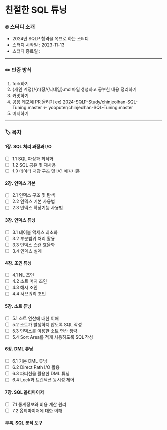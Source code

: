 # 친절한 SQL 튜닝

### 🔥 스터디 소개
- 2024년 SQLP 합격을 목표로 하는 스터디
- 스터디 시작일 : 2023-11-13
- 스터디 종료일 :
---
### ✏️ 인증 방식
1. fork하기
2. {개인 계정}/{n}장/{닉네임}.md 파일 생성하고 공부한 내용 정리하기
3. 커멋하기 
4. 공용 레포에 PR 올리기 ex) 2024-SQLP-Study/chinjeolhan-SQL-Tuning:master <- yooputer/chinjeolhan-SQL-Tuning:master
5. 머지하기
---
### 🏷️ 목차
#### 1장. SQL 처리 과정과 I/O
- [ ] 1.1 SQL 파싱과 최적화
- [ ] 1.2 SQL 공유 및 재사용
- [ ] 1.3 데이터 저장 구조 및 I/O 메커니즘

#### 2장. 인덱스 기본
- [ ] 2.1 인덱스 구조 및 탐색
- [ ] 2.2 인덱스 기본 사용법
- [ ] 2.3 인덱스 확장기능 사용법

#### 3장. 인덱스 튜닝
- [ ] 3.1 테이블 액세스 최소화
- [ ] 3.2 부분범위 처리 활용
- [ ] 3.3 인덱스 스캔 효율화
- [ ] 3.4 인덱스 설계

#### 4장. 조인 튜닝
- [ ] 4.1 NL 조인
- [ ] 4.2 소트 머지 조인
- [ ] 4.3 해시 조인
- [ ] 4.4 서브쿼리 조인

#### 5장. 소트 튜닝
- [ ] 5.1 소트 연산에 대한 이해
- [ ] 5.2 소트가 발생하지 않도록 SQL 작성
- [ ] 5.3 인덱스를 이용한 소트 연산 생략
- [ ] 5.4 Sort Area를 적게 사용하도록 SQL 작성

#### 6장. DML 튜닝
- [ ] 6.1 기본 DML 튜닝
- [ ] 6.2 Direct Path I/O 활용
- [ ] 6.3 파티션을 활용한 DML 튜닝
- [ ] 6.4 Lock과 트랜잭션 동시성 제어

#### 7장. SQL 옵티마이저
- [ ] 7.1 통계정보와 비용 계산 원리
- [ ] 7.2 옵티마이저에 대한 이해

#### 부록. SQL 분석 도구
